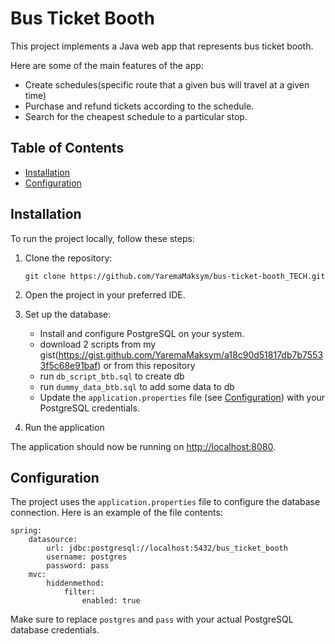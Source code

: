 # Bus Ticket Booth
This project implements a Java web app that represents bus ticket booth.

Here are some of the main features of the app:
* Create schedules(specific route that a given bus will travel at a given time)
* Purchase and refund tickets according to the schedule.
* Search for the cheapest schedule to a particular stop.

## Table of Contents

- [Installation](#installation)
- [Configuration](#configuration)

## Installation

To run the project locally, follow these steps:

1. Clone the repository:

   ```
   git clone https://github.com/YaremaMaksym/bus-ticket-booth_TECH.git
   ```

2. Open the project in your preferred IDE.

3. Set up the database:

   * Install and configure PostgreSQL on your system.
   * download 2 scripts from my gist(https://gist.github.com/YaremaMaksym/a18c90d51817db7b75533f5c68e91baf)
      or from this repository
   * run `db_script_btb.sql` to create db
   * run `dummy_data_btb.sql` to add some data to db
   * Update the `application.properties` file (see [Configuration](#configuration)) with your PostgreSQL credentials.

4. Run the application

The application should now be running on [http://localhost:8080](http://localhost:8080).

## Configuration
The project uses the `application.properties` file to configure the database connection. Here is an example of the file contents:

```
spring:
    datasource:
        url: jdbc:postgresql://localhost:5432/bus_ticket_booth
        username: postgres
        password: pass
    mvc:
        hiddenmethod:
            filter:
                enabled: true
```

Make sure to replace `postgres` and `pass` with your actual PostgreSQL database credentials.